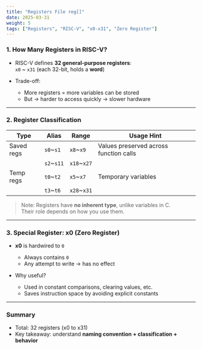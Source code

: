 ```yaml
---
title: "Registers File reg[]"
date: 2025-03-31
weight: 5
tags: ["Registers", "RISC-V", "x0-x31", "Zero Register"]
---
```




### 1. How Many Registers in RISC-V?

- RISC-V defines **32 general-purpose registers**:  
  `x0` ~ `x31` (each 32-bit, holds a **word**)

- Trade-off:
  - More registers = more variables can be stored  
  - But → harder to access quickly → slower hardware

---

### 2. Register Classification

| Type         | Alias      | Range      | Usage Hint                      |
|--------------|------------|------------|----------------------------------|
| Saved regs   | `s0`~`s1`  | `x8`~`x9`   | Values preserved across function calls |
|              | `s2`~`s11` | `x18`~`x27` |                                  |
| Temp regs    | `t0`~`t2`  | `x5`~`x7`   | Temporary variables              |
|              | `t3`~`t6`  | `x28`~`x31` |                                  |

> Note: Registers have **no inherent type**, unlike variables in C.  
> Their role depends on how you use them.

---

### 3. Special Register: x0 (Zero Register)

- **x0** is hardwired to `0`  
  - Always contains `0`  
  - Any attempt to write → has no effect

- Why useful?
  - Used in constant comparisons, clearing values, etc.  
  - Saves instruction space by avoiding explicit constants

---

### Summary

- Total: 32 registers (x0 to x31)  
- Key takeaway: understand **naming convention + classification + behavior**

